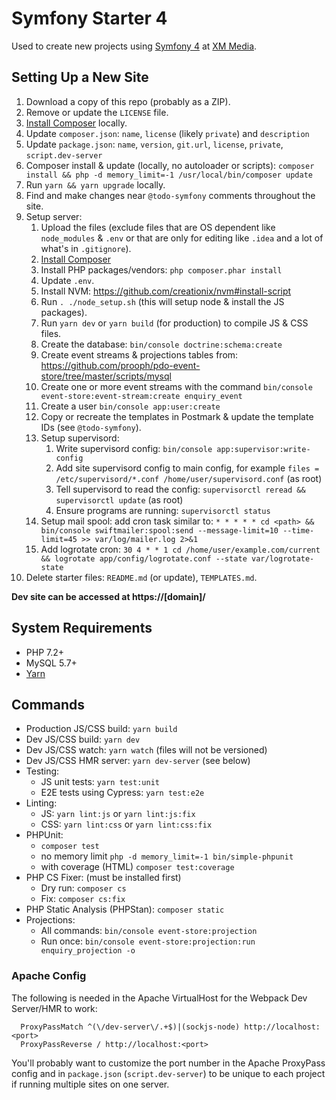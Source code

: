# Symfony Starter 4

Used to create new projects using [Symfony 4](http://symfony.com/) at [XM Media](https://www.xmmedia.com/).

## Setting Up a New Site

1. Download a copy of this repo (probably as a ZIP).
2. Remove or update the `LICENSE` file.
3. [Install Composer](https://getcomposer.org/download/) locally.
4. Update `composer.json`: `name`, `license` (likely `private`) and `description`
5. Update `package.json`: `name`, `version`, `git.url`, `license`, `private`, `script.dev-server`
6. Composer install & update (locally, no autoloader or scripts): `composer install && php -d memory_limit=-1 /usr/local/bin/composer update`
7. Run `yarn && yarn upgrade` locally.
8. Find and make changes near `@todo-symfony` comments throughout the site.
9. Setup server:
   1. Upload the files (exclude files that are OS dependent like `node_modules` & `.env` or that are only for editing like `.idea` and a lot of what's in `.gitignore`).
   2. [Install Composer](https://getcomposer.org/download/)
   3. Install PHP packages/vendors: `php composer.phar install`
   4. Update `.env`.
   5. Install NVM: https://github.com/creationix/nvm#install-script
   6. Run `. ./node_setup.sh` (this will setup node & install the JS packages).
   7. Run `yarn dev` or `yarn build` (for production) to compile JS & CSS files.
   8. Create the database: `bin/console doctrine:schema:create`
   9. Create event streams & projections tables from: https://github.com/prooph/pdo-event-store/tree/master/scripts/mysql
   10. Create one or more event streams with the command `bin/console event-store:event-stream:create enquiry_event`
   10. Create a user `bin/console app:user:create`
   11. Copy or recreate the templates in Postmark & update the template IDs (see `@todo-symfony`).
   12. Setup supervisord:
       1. Write supervisord config: `bin/console app:supervisor:write-config`
       2. Add site supervisord config to main config, for example `files = /etc/supervisord/*.conf /home/user/supervisord.conf` (as root)
       3. Tell supervisord to read the config: `supervisorctl reread && supervisorctl update` (as root)
       4. Ensure programs are running: `supervisorctl status` 
   12. Setup mail spool: add cron task similar to: `* * * * * cd <path> && bin/console swiftmailer:spool:send --message-limit=10 --time-limit=45 >> var/log/mailer.log 2>&1`
   13. Add logrotate cron: `30 4 * * 1 cd /home/user/example.com/current && logrotate app/config/logrotate.conf --state var/logrotate-state`
10. Delete starter files: `README.md` (or update), `TEMPLATES.md`.

**Dev site can be accessed at https://[domain]/**

## System Requirements

  - PHP 7.2+
  - MySQL 5.7+
  - [Yarn](https://yarnpkg.com/en/docs/install)

## Commands

  - Production JS/CSS build: `yarn build`
  - Dev JS/CSS build: `yarn dev`
  - Dev JS/CSS watch: `yarn watch` (files will not be versioned)
  - Dev JS/CSS HMR server: `yarn dev-server` (see below)
  - Testing:
    - JS unit tests: `yarn test:unit`
    - E2E tests using Cypress: `yarn test:e2e`
  - Linting:
    - JS: `yarn lint:js` or `yarn lint:js:fix`
    - CSS: `yarn lint:css` or `yarn lint:css:fix`
  - PHPUnit: 
    - `composer test`
    - no memory limit `php -d memory_limit=-1 bin/simple-phpunit`
    - with coverage (HTML) `composer test:coverage`
  - PHP CS Fixer: (must be installed first)
    - Dry run: `composer cs`
    - Fix: `composer cs:fix`
  - PHP Static Analysis (PHPStan): `composer static`
  - Projections:
    - All commands: `bin/console event-store:projection`
    - Run once: `bin/console event-store:projection:run enquiry_projection -o`

### Apache Config

The following is needed in the Apache VirtualHost for the Webpack Dev Server/HMR to work:

```
  ProxyPassMatch ^(\/dev-server\/.+$)|(sockjs-node) http://localhost:<port>
  ProxyPassReverse / http://localhost:<port>
```

You'll probably want to customize the port number in the Apache ProxyPass config
and in `package.json` (`script.dev-server`) to be unique to each project if
running multiple sites on one server.

